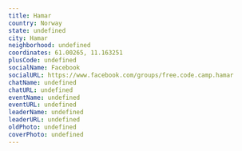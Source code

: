 ```yaml
---
title: Hamar
country: Norway
state: undefined
city: Hamar
neighborhood: undefined
coordinates: 61.00265, 11.163251
plusCode: undefined
socialName: Facebook
socialURL: https://www.facebook.com/groups/free.code.camp.hamar
chatName: undefined
chatURL: undefined
eventName: undefined
eventURL: undefined
leaderName: undefined
leaderURL: undefined
oldPhoto: undefined
coverPhoto: undefined
---
```

